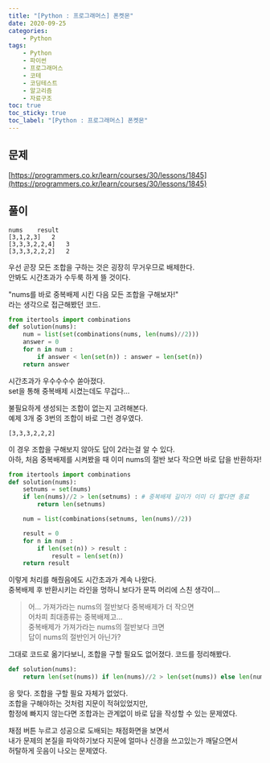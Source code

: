 ```yaml
---
title: "[Python : 프로그래머스] 폰켓몬"
date: 2020-09-25
categories:
    - Python
tags:
    - Python
    - 파이썬
    - 프로그래머스
    - 코테  
    - 코딩테스트
    - 알고리즘
    - 자료구조
toc: true
toc_sticky: true
toc_label: "[Python : 프로그래머스] 폰켓몬"
---
```

## 문제
[https://programmers.co.kr/learn/courses/30/lessons/1845](https://programmers.co.kr/learn/courses/30/lessons/1845)
## 풀이
```
nums	result
[3,1,2,3]	2
[3,3,3,2,2,4]	3
[3,3,3,2,2,2]	2
```
우선 곧장 모든 조합을 구하는 것은 굉장히 무거우므로 배제한다.  
안봐도 시간초과가 수두룩 하게 뜰 것이다.  
  
"nums를 바로 중복배제 시킨 다음 모든 조합을 구해보자!"  
라는 생각으로 접근해봤던 코드.  
```python
from itertools import combinations
def solution(nums):
    num = list(set(combinations(nums, len(nums)//2)))
    answer = 0
    for n in num :
        if answer < len(set(n)) : answer = len(set(n))
    return answer
```
시간초과가 우수수수수 쏟아졌다.  
set을 통해 중복배제 시켰는데도 무겁다...  
  
불필요하게 생성되는 조합이 없는지 고려해본다.  
예제 3개 중 3번의 조합이 바로 그런 경우였다.  
```
[3,3,3,2,2,2]
```
이 경우 조합을 구해보지 않아도 답이 2라는걸 알 수 있다.  
아하, 처음 중복배제를 시켜봤을 때 이미 nums의 절반 보다 작으면 바로 답을 반환하자!  
```python
from itertools import combinations
def solution(nums):
    setnums = set(nums)
    if len(nums)//2 > len(setnums) : # 중복배제 길이가 이미 더 짧다면 종료
        return len(setnums)

    num = list(combinations(setnums, len(nums)//2))

    result = 0
    for n in num :
        if len(set(n)) > result :
            result = len(set(n))
    return result
```
이렇게 처리를 해줬음에도 시간초과가 계속 나왔다.  
중복배제 후 반환시키는 라인을 멍하니 보다가 문뜩 머리에 스친 생각이...  

> 어... 가져가라는 nums의 절반보다 중복배제가 더 작으면  
> 어차피 최대종류는 중복배제고...  
> 중복배제가 가져가라는 nums의 절반보다 크면  
> 답이 nums의 절반인거 아닌가?

그대로 코드로 옮기다보니, 조합을 구할 필요도 없어졌다. 코드를 정리해봤다.
```python
def solution(nums):
    return len(set(nums)) if len(nums)//2 > len(set(nums)) else len(nums)//2
```
응 맞다. 조합을 구할 필요 자체가 없었다.  
조합을 구해야하는 것처럼 지문이 적혀있었지만,  
함정에 빠지지 않는다면 조합과는 관계없이 바로 답을 작성할 수 있는 문제였다.  
  
채점 버튼 누르고 성공으로 도배되는 채점화면을 보면서  
내가 문제의 본질을 파악하기보다 지문에 얼마나 신경을 쓰고있는가 깨달으면서  
허탈하게 웃음이 나오는 문제였다.  